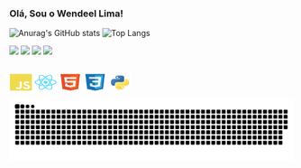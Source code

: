 ### Olá, Sou o Wendeel Lima!

![Anurag's GitHub stats](https://github-readme-stats.vercel.app/api?username=wendeel-lima&show_icons=true&theme=highcontrast) ![Top Langs](https://github-readme-stats.vercel.app/api/top-langs/?username=wendeel-lima&layout=compact&theme=highcontrast)

[<img src = "https://img.shields.io/badge/instagram-%23E4405F.svg?&style=for-the-badge&logo=instagram&logoColor=white">](https://www.instagram.com/wendeel_lima/) [<img src="https://img.shields.io/badge/linkedin-%230077B5.svg?&style=for-the-badge&logo=linkedin&logoColor=white" />](https://www.linkedin.com/in/wendeellima/) [<img src="https://img.shields.io/badge/Codepen-000000?style=for-the-badge&logo=codepen&logoColor=white" />](https://codepen.io/wendeel-lima) [<img src="https://img.shields.io/badge/-gmail-2EC866?style=for-the-badge&logo=gmail&logoColor=white" />](mailto:wendeel.admpar@gmail.com)

<div style="display: inline_block"><br>
  <img align="center" alt="Js" height="30" width="40" src="https://raw.githubusercontent.com/devicons/devicon/master/icons/javascript/javascript-plain.svg">
  <img align="center" alt="React" height="30" width="40" src="https://raw.githubusercontent.com/devicons/devicon/master/icons/react/react-original.svg">
  <img align="center" alt="HTML" height="30" width="40" src="https://raw.githubusercontent.com/devicons/devicon/master/icons/html5/html5-original.svg">
  <img align="center" alt="CSS" height="30" width="40" src="https://raw.githubusercontent.com/devicons/devicon/master/icons/css3/css3-original.svg">
  <img align="center" alt="Python" height="30" width="40" src="https://raw.githubusercontent.com/devicons/devicon/master/icons/python/python-original.svg">
</div>

  ![Snake animation](https://github.com/wendeel-lima/wendeel-lima/blob/output/github-contribution-grid-snake.svg)


